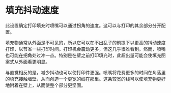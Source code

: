 填充抖动速度
====
此设置确定打印填充时喷嘴可以通过拐角的速度。这可以与打印的其余部分分开配置。

填充物通常从外面是不可见的，所以它可以在不出乱子的前提下以更高的抖动速度打印，以节省一些打印时间。打印机会震动更多，但这几乎很难看到。然而，喷嘴也可能在拐角处过冲一点。特别是在壁之前打印填充时，此超出量可能会使填充图案式从外面看更明显。

与直觉相反的是，减少抖动也可以使打印件更强。喷嘴将花费更多的时间在角落里的填充接触墙壁，从而创造一个更宽的线在那里。这条较宽的线可以使填充物更好地附着在壁上，从而使整个部分更坚固。
